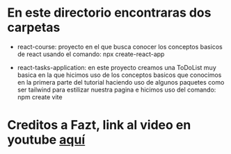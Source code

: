 # En este directorio encontraras dos carpetas
- react-course: proyecto en el que busca conocer los conceptos basicos de react usando el comando: npx create-react-app


- react-tasks-application: en este proyecto creamos una ToDoList muy basica en la que hicimos uso de los conceptos basicos que conocimos en la primera parte del tutorial haciendo uso de algunos paquetes como ser tailwind para estilizar nuestra pagina e hicimos uso del comando: npm create vite

# Creditos a Fazt, link al video en youtube [aquí](https://www.youtube.com/watch?v=rLoWMU4L_qE&list=WL&index=9&t=126s)